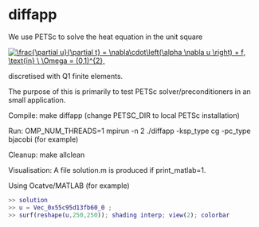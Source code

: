 # diffapp
We use PETSc to solve the heat equation in the unit square

<a href="https://www.codecogs.com/eqnedit.php?latex=\frac{\partial&space;u}{\partial&space;t}&space;=&space;\nabla\cdot\left(\alpha&space;\nabla&space;u&space;\right)&space;&plus;&space;f,&space;\text{in}&space;\&space;\Omega&space;=&space;(0,1)^{2}," target="_blank"><img src="https://latex.codecogs.com/gif.latex?\frac{\partial&space;u}{\partial&space;t}&space;=&space;\nabla\cdot\left(\alpha&space;\nabla&space;u&space;\right)&space;&plus;&space;f,&space;\text{in}&space;\&space;\Omega&space;=&space;(0,1)^{2}," title="\frac{\partial u}{\partial t} = \nabla\cdot\left(\alpha \nabla u \right) + f, \text{in} \ \Omega = (0,1)^{2}," /></a>

discretised with Q1 finite elements.

The purpose of this is primarily to test PETSc solver/preconditioners in an small application.

Compile: make diffapp (change PETSC_DIR to local PETSc installation)

Run: OMP_NUM_THREADS=1 mpirun -n 2 ./diffapp -ksp_type cg -pc_type bjacobi (for example)

Cleanup: make allclean

Visualisation: A file solution.m is produced if print_matlab=1. 

Using Ocatve/MATLAB (for example)

```matlab
>> solution
>> u = Vec_0x55c95d13fb60_0 ;
>> surf(reshape(u,250,250)); shading interp; view(2); colorbar
```


